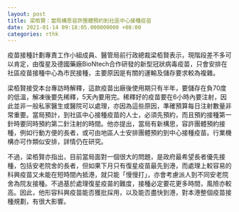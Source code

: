 ```yaml
---
layout: post
title: 梁栢賢：當局構思容許團體預約到社區中心接種疫苗
date: 2021-01-14 09:18:05.000000000 +08:00
categories: rthk
---
```


疫苗接種計劃專責工作小組成員、醫管局前行政總裁梁栢賢表示，現階段差不多可以肯定，由復星及德國藥廠BioNtech合作研發的新型冠狀病毒疫苗，只會安排在社區疫苗接種中心為市民接種，主要原因是有關的運輸及儲存要求較為複雜。

梁栢賢接受本台專訪時解釋，這款疫苗出廠後使用期只有半年，要儲存在負70度的低溫，解凍後要先稀釋，5天內要用完。稀釋好的疫苗要在6小時內要注射，因此並非一般私家醫生或醫院可以處理，亦因為這些原因，準確預算每日注射數量非常重要。當局預計，到社區中心接種疫苗的人士，必須先預約，而且預約接種第一針時要同時預約第二針注射的時間。他亦提出，當局有新構思，容許團體預約接種，例如行動方便的長者，或可由地區人士安排團體預約到中心接種疫苗。行業機構亦可作類似安排，詳情仍在研究。

不過，梁栢賢亦指出，目前當局面對一個很大的問題，是政府最希望長者優先接種，包括安老院舍的長者，但如果下月只有復星疫苗最先到港，而處理上較容易的科興疫苗又未能在短時間內抵港，就只能「慢慢打」，亦會考慮派人到不同安老院舍為院友接種。不過基於處理復星疫苗的難度，接種必定要花更多時間，風險亦較高。因此，他形容科興疫苗能否獲批採用，以及能否盡快到港，對本港整個疫苗接種規劃，有很大影響。
